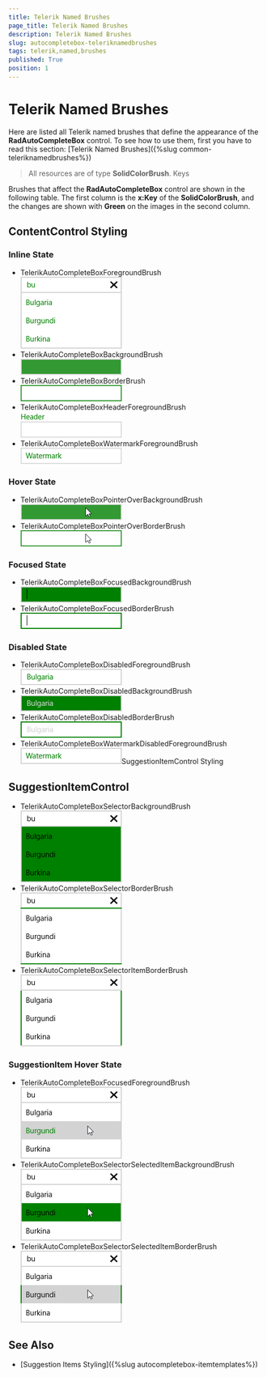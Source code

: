 ```yaml
---
title: Telerik Named Brushes
page_title: Telerik Named Brushes
description: Telerik Named Brushes
slug: autocompletebox-teleriknamedbrushes
tags: telerik,named,brushes
published: True
position: 1
---
```


# Telerik Named Brushes

Here are listed all Telerik named brushes that define the appearance of the **RadAutoCompleteBox** control. To see how to use them, first you have to read this section: [Telerik Named Brushes]({%slug common-teleriknamedbrushes%})

> All resources are of type **SolidColorBrush**.
        Keys

Brushes that affect the **RadAutoCompleteBox** control are shown in the following table. The first column is the **x:Key** of the **SolidColorBrush**, and the changes are shown with **Green** on the images in the second column.

##  ContentControl Styling

### Inline State

* TelerikAutoCompleteBoxForegroundBrush  
![Telerik Auto Complete Box Foreground Brush](images/TelerikAutoCompleteBoxForegroundBrush.png)
* TelerikAutoCompleteBoxBackgroundBrush  
![Telerik Auto Complete Box Background Brush](images/TelerikAutoCompleteBoxBackgroundBrush.png)
* TelerikAutoCompleteBoxBorderBrush  
![Telerik Auto Complete Box Border Brush](images/TelerikAutoCompleteBoxBorderBrush.png)
* TelerikAutoCompleteBoxHeaderForegroundBrush  
![Telerik Auto Complete Box Header Foreground Brush](images/TelerikAutoCompleteBoxHeaderForegroundBrush.png)
* TelerikAutoCompleteBoxWatermarkForegroundBrush  
![Telerik Auto Complete Box Watermark Foreground Brush](images/TelerikAutoCompleteBoxWatermarkForegroundBrush.png)

### Hover State

* TelerikAutoCompleteBoxPointerOverBackgroundBrush  
![Telerik Auto Complete Box Pointer Over Background Brush](images/TelerikAutoCompleteBoxPointerOverBackgroundBrush.png)
* TelerikAutoCompleteBoxPointerOverBorderBrush  
![Telerik Auto Complete Box Pointer Over Border Brush](images/TelerikAutoCompleteBoxPointerOverBorderBrush.png)

### Focused State

* TelerikAutoCompleteBoxFocusedBackgroundBrush  
![Telerik Auto Complete Box Focused Background Brush](images/TelerikAutoCompleteBoxFocusedBackgroundBrush.png)
* TelerikAutoCompleteBoxFocusedBorderBrush  
![Telerik Auto Complete Box Focused Border Brush](images/TelerikAutoCompleteBoxFocusedBorderBrush.png)

### Disabled State

* TelerikAutoCompleteBoxDisabledForegroundBrush  
![Telerik Auto Complete Box Disabled Foreground Brush](images/TelerikAutoCompleteBoxDisabledForegroundBrush.png)
* TelerikAutoCompleteBoxDisabledBackgroundBrush  
![Telerik Auto Complete Box Disabled Background Brush](images/TelerikAutoCompleteBoxDisabledBackgroundBrush.png)
* TelerikAutoCompleteBoxDisabledBorderBrush  
![Telerik Auto Complete Box Disabled Border Brush](images/TelerikAutoCompleteBoxDisabledBorderBrush.png)
* TelerikAutoCompleteBoxWatermarkDisabledForegroundBrush  
![Telerik Auto Complete Box Watermark Disabled Foreground Brush](images/TelerikAutoCompleteBoxWatermarkDisabledForegroundBrush.png)SuggestionItemControl Styling

## SuggestionItemControl

* TelerikAutoCompleteBoxSelectorBackgroundBrush  
![Telerik Auto Complete Box Selector Background Brush](images/TelerikAutoCompleteBoxSelectorBackgroundBrush.png)
* TelerikAutoCompleteBoxSelectorBorderBrush  
![Telerik Auto Complete Box Selector Border Brush](images/TelerikAutoCompleteBoxSelectorBorderBrush.png)
* TelerikAutoCompleteBoxSelectorItemBorderBrush  
![Telerik Auto Complete Box Selector Item Border Brush](images/TelerikAutoCompleteBoxSelectorItemBorderBrush.png)

### SuggestionItem Hover State ###

* TelerikAutoCompleteBoxFocusedForegroundBrush  
![Telerik Auto Complete Box Focused Foreground Brush](images/TelerikAutoCompleteBoxFocusedForegroundBrush.png)
* TelerikAutoCompleteBoxSelectorSelectedItemBackgroundBrush  
![Telerik Auto Complete Box Selector Selected Item Background Brush](images/TelerikAutoCompleteBoxSelectorSelectedItemBackgroundBrush.png)
* TelerikAutoCompleteBoxSelectorSelectedItemBorderBrush  
![Telerik Auto Complete Box Selector Selected Item Border Brush](images/TelerikAutoCompleteBoxSelectorSelectedItemBorderBrush.png)

## See Also

 * [Suggestion Items Styling]({%slug autocompletebox-itemtemplates%})
